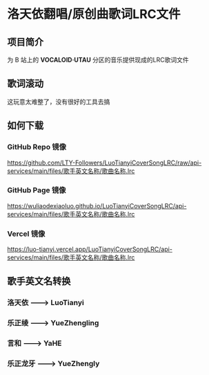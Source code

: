 # 洛天依翻唱/原创曲歌词LRC文件

## 项目简介

为 B 站上的 **VOCALOID·UTAU** 分区的音乐提供现成的LRC歌词文件


## 歌词滚动
这玩意太难整了，没有很好的工具去搞

## 如何下载

### GitHub Repo 镜像

https://github.com/LTY-Followers/LuoTianyiCoverSongLRC/raw/api-services/main/files/歌手英文名称/歌曲名称.lrc

### GitHub Page 镜像

https://wuliaodexiaoluo.github.io/LuoTianyiCoverSongLRC/api-services/main/files/歌手英文名称/歌曲名称.lrc

### Vercel 镜像

https://luo-tianyi.vercel.app/LuoTianyiCoverSongLRC/api-services/main/files/歌手英文名称/歌曲名称.lrc

## 歌手英文名转换

### 洛天依 ---> LuoTianyi

### 乐正绫 ---> YueZhengling

### 言和 ---> YaHE

### 乐正龙牙 ---> YueZhengly
